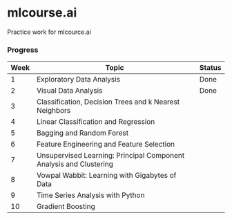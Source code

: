# mlcourse.ai
Practice work for mlcource.ai

### Progress
|Week|Topic|Status|
|----|-----|------|
|1|Exploratory Data Analysis|Done|
|2|Visual Data Analysis|Done|
|3|Classification, Decision Trees and k Nearest Neighbors||
|4|Linear Classification and Regression||
|5|Bagging and Random Forest||
|6|Feature Engineering and Feature Selection||
|7|Unsupervised Learning: Principal Component Analysis and Clustering||
|8|Vowpal Wabbit: Learning with Gigabytes of Data||
|9|Time Series Analysis with Python||
|10|Gradient Boosting||
